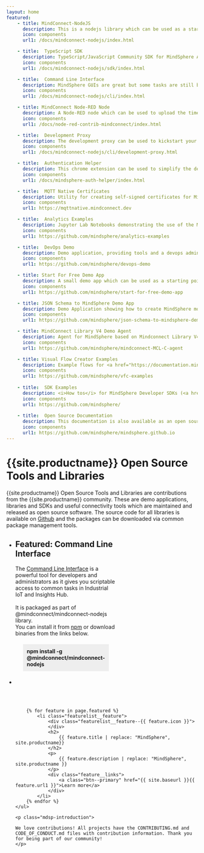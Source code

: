 ```yaml
---
layout: home
featured:
    - title: MindConnect-NodeJS
      description: This is a nodejs library which can be used as a starting point for custom agent implementation in node.js. The library comes with support for TimeSeries, Events and File Upload and it can create and update the DataSourceConfiguration and the Mappings in MindSphere. The most recent feature is support for automatic mappings to the asset instances. <br/><br/><a href="https://github.com/mindsphere/mindconnect-nodejs" target="_new"><i class="fab fa-github "></i> GitHub</a> <a href="https://www.npmjs.com/package/@mindconnect/mindconnect-nodejs"><i class="fab fa-npm"></i> npm</a>
      icon: components
      url1: /docs/mindconnect-nodejs/index.html

    - title:  TypeScript SDK
      description: TypeScript/JavaScript Community SDK for MindSphere APIs. It implements support for both browser (e.g. angular, react...) and backend development in node.js and it supports all different MindSphere authentication types (Cookies, UserCredentials, AppCredentials, ServiceCredentials, MindSphere Agents). It is packaged as part of @mindconnect/mindconnect-nodejs library.<br/><br/><a href="https://github.com/mindsphere/mindconnect-nodejs" target="_new"><i class="fab fa-github "></i> GitHub</a> <a href="https://www.npmjs.com/package/@mindconnect/mindconnect-nodejs"><i class="fab fa-npm" aria-hidden="true"></i> npm</a>
      icon: components
      url1: /docs/mindconnect-nodejs/sdk/index.html

    - title:  Command Line Interface
      description: MindSphere GUIs are great but some tasks are still better done from the command line. The MindSphere CLI is a power tool for experienced MindSphere administrators as it gives you scriptable access to common tasks like agent onboarding and offboarding, asset management, historical time series upload, user management and it also offers valuable tooling for software developers. It is packaged as part of @mindconnect/mindconnect-nodejs library.<br/><div id="download" class="feature__links"><a href="https://github.com/mindsphere/mindconnect-nodejs" target="_new"><i class="fab fa-github "></i> GitHub</a> <a href="https://www.npmjs.com/package/@mindconnect/mindconnect-nodejs"><i class="fab fa-npm"></i> npm</a><br/><b>Download Binaries:</b><br/></div>
      icon: components
      url1: /docs/mindconnect-nodejs/cli/index.html

    - title: MindConnect Node-RED Node
      description: A Node-RED node which can be used to upload the time series data, files and events to MindSphere. The node runs on x86, Raspberry PI, SIMATIC IOT 2040 and is also available as a docker container on dockerhub. There are also live flow examples with flows sending e.g. the OPC UA or MQTT Data to MindSphere at <a href="https://playground.mindconnect.rocks" target="_new">https://playground.mindconnect.rocks <i class="fa fa-external-link-alt"></i></a> <br/><br/> <a href="https://github.com/mindsphere/node-red-contrib-mindconnect" target="_new"><i class="fab fa-github"></i> GitHub</a> <a href="https://www.npmjs.com/package/@mindconnect/node-red-contrib-mindconnect" target="new"><i class="fab fa-npm"></i> npm </a> <a href="https://hub.docker.com/r/mindconnect/node-red-contrib-mindconnect" target="_new"><i class="fab fa-docker"></i>dockerhub</a>
      icon: components
      url1: /docs/node-red-contrib-mindconnect/index.html

    - title:  Development Proxy
      description: The development proxy can be used to kickstart your MindSphere development. It provides an endpoint at your local machine which will authenticate all requests to the MindSphere APIs. The proxy is packaged as part of @mindconnect/mindconnect-nodejs library. <br/><br/><a href="https://github.com/mindsphere/mindconnect-nodejs" target="_new"><i class="fab fa-github "></i> GitHub</a> <a href="https://www.npmjs.com/package/@mindconnect/mindconnect-nodejs"><i class="fab fa-npm"></i> npm</a>
      icon: components
      url1: /docs/mindconnect-nodejs/cli/development-proxy.html

    - title:  Authentication Helper
      description: This chrome extension can be used to simplify the development tasks for which you need to use the SESSION and XSRF-TOKEN to access MindSphere APIs. It provides an easy way to copy the MindSphere authentication cookies to the clipboard without having to go to chrome developer tools.<br/> <br/> <a href="https://chrome.google.com/webstore/detail/mindsphere-authentication/licndiiilobojikmhmmcgdbpmnmdeoee?hl=en" target="_new"><i class="fab fa-chrome"></i> Chrome Web Store</a> <a href="https://github.com/mindsphere/mindsphere-auth-helper/" target="_new"><i class="fab fa-github"></i> GitHub </a>
      icon: components
      url1: /docs/mindsphere-auth-helper/index.html

    - title:  MQTT Native Certificates
      description: Utility for creating self-signed certificates for MindSphere's MQTT Native endpoint. Go to  <a href="https://mqttnative.mindconnect.dev/" target="_new"><i class="fa fa-external-link-alt"></i> https://mqttnative.mindconnect.dev</a> to create the certificates.
      icon: components
      url1: https://mqttnative.mindconnect.dev

    - title:  Analytics Examples
      description: Jupyter Lab Notebooks demonstrating the use of the MindSphere Analytics APIs (KPI Calculation, SignalValidation...)<br/> <br/> <a href="https://github.com/mindsphere/analytics-examples" target="_new"><i class="fab fa-github"></i> GitHub</a>
      icon: components
      url1: https://github.com/mindsphere/analytics-examples

    - title:  DevOps Demo
      description: Demo application, providing tools and a devops admin backend for accessing Prometheus and Grafana.<br/> <br/> <a href="https://gitlab.com/mindsphere/devops-demo" target="_new"><i class="fab fa-gitlab"></i> GitLab</a> <a href="https://github.com/mindsphere/devops-demo" target="_new"><i class="fab fa-github"></i> GitHub Mirror</a>
      icon: components
      url1: https://github.com/mindsphere/devops-demo

    - title: Start For Free Demo App
      description: A small demo app which can be used as a starting point for your <a href="https://siemens.mindsphere.io/en/start" target="_new">MindSphere StartForFree</a> developer experience. The app uses <a href="https://reactjs.org" target="_new">React</a>, <a href="https://design.mindsphere.io" target="_new"> MindSphere Design System</a> and <a href="https://developer.mindsphere.io/resources/mindsphere-webcomponents/index.html" target="_new"> MindSphere Web Components</a><br/><br/><a href="https://github.com/mindsphere/start-for-free-demo-app" target="_new"><i class="fab fa-github"></i> GitHub</a>
      icon: components
      url1: https://github.com/mindsphere/start-for-free-demo-app

    - title: JSON Schema to MindSphere Demo App
      description: Demo Application showing how to create MindSphere modelling artifacts (Variables, Aspect- and Asset-Types as well as assets) straight from a JSON schema<br/><br/><a href="https://github.com/mindsphere/json-schema-to-mindsphere-demo-app" target="_new"><i class="fab fa-github"></i> GitHub</a> <a href="https://medium.com/@sn0wcat_92713/how-to-create-mindsphere-artefacts-from-json-schema-definitions-1b2f3e446f6a" target="_new"><i class="fab fa-medium"></i> Medium</a>
      icon: components
      url1: https://github.com/mindsphere/json-schema-to-mindsphere-demo-app

    - title: MindConnect Library V4 Demo Agent
      description: Agent for MindSphere based on Mindconnect Library V4 and written in C. Compiled and tested on Raspberry Pi V4 with Raspbian Buster. <br/><br/><a href="https://github.com/mindsphere/mindconnect-MCL-C-agent" target="_new"><i class="fab fa-github"></i> GitHub</a> 
      icon: components
      url1: https://github.com/mindsphere/mindconnect-MCL-C-agent

    - title: Visual Flow Creator Examples
      description: Example flows for <a href="https://documentation.mindsphere.io/resources/html/visualflow-creator/en-US/index.html">MindSphere Visual Flow Creator</a> The examples include the cloud to device communication and commanding via MQTT, creation of the custom API endpoints in the MindSphere and more. <br/><br/><a href="https://github.com/mindsphere/vfc-examples" target="_new"><i class="fab fa-github"></i> GitHub</a> 
      icon: components
      url1: https://github.com/mindsphere/vfc-examples
      
    - title:  SDK Examples
      description: <i>How tos</i> for MindSphere Developer SDKs (<a href="https://github.com/mindsphere/mindsphere-node-sdk-examples"><i class="fab fa-github" aria-hidden="true"></i> NodeJS</a>,<a href="https://github.com/mindsphere/mindsphere-python-sdk-examples"><i class="fab fa-github" aria-hidden="true"></i> Python</a>, <a href="https://github.com/mindsphere/mindsphere-java-sdk-examples"><i class="fab fa-github" aria-hidden="true"></i> Java</a>)<br/><br/>    
      icon: components
      url1: https://github.com/mindsphere/
    
    - title:  Open Source Documentation
      description: This documentation is also available as an open source project.<br/><br/><a href="https://github.com/mindsphere/mindsphere.github.io" target="_new"><i class="fab fa-github"></i> GitHub</a>
      icon: components
      url1: https://github.com/mindsphere/mindsphere.github.io
---
```


<!-- @format -->

<div class="mdsp-start">
    <h1 class="mdsp-designsystem">
        {{site.productname}} Open Source Tools and Libraries
    </h1>
    <p class="mdsp-introduction">
        {{site.productname}} Open Source Tools and Libraries are contributions from the {{site.productname}} community.
        These are demo applications, libraries and SDKs and useful connectivity tools which are maintained and released as open source software.
        The source code for all libraries is available on <a href="https://github.com/mindsphere/"><i class="fab fa-github"></i> Github</a>
        and the packages can be downloaded via common package management tools.
    </p>
    <!-- <div class="mdsp-designsystem__feature">
        <div class="mdsp-designsystem__feature--laptop"></div>
    </div> -->
      <div style="margin-bottom:60px">
        <ul class="mdsp-featurelist">
          <li class="featurelist_feature" style="width:55%; vertical-align:top !important">
          <h2>Featured: Command Line Interface</h2>
          The <a href="/docs/mindconnect-nodejs/cli/index.html">Command Line Interface</a> is a powerful tool for developers and administrators
          as it gives you scriptable access to common tasks in Industrial IoT and Insights Hub.
          <br/><br/>
          It is packaged as part of @mindconnect/mindconnect-nodejs library.<br/>
          You can install it from <a href="https://www.npmjs.com/package/@mindconnect/mindconnect-nodejs" target="_new"><i class="fab fa-npm"></i> npm</a> or download binaries from the links below.
          <div style="background-color:#eeeeee !important;padding: 10px;width: fit-content;margin: 20px;">
            <b>npm install -g @mindconnect/mindconnect-nodejs</b>
          </div>
          <div class="feature__links" id="download2"></div>
          </li>
          <li class="featurelist_feature" style="paddin-left:40px">
          &nbsp;
          </li>
        </ul>
      </div>
    <ul class="mdsp-featurelist">

        {% for feature in page.featured %}
            <li class="featurelist__feature">
                <div class="featurelist__feature--{{ feature.icon }}">
                </div>
                <h2>
                    {{ feature.title | replace: "MindSphere", site.productname}}
                </h2>
                <p>
                    {{ feature.description | replace: "MindSphere", site.productname }}
                </p>
                <div class="feature__links">
                    <a class="btn--primary" href="{{ site.baseurl }}{{ feature.url1 }}">Learn more</a>
                </div>
            </li>
        {% endfor %}
    </ul>

    <p class="mdsp-introduction">

    We love contributions! All projects have the CONTRIBUTING.md and CODE_OF_CONDUCT.md files with contribution information. Thank you for being part of our community!
    </p>

</div>
